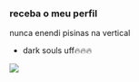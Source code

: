 ### receba o meu perfil

nunca enendi pisinas na vertical

- dark souls uff🔥🔥🔥






![](https://media1.tenor.com/m/xwBM0qie6MMAAAAd/gyro-gyro-zepelli.gif)
<!--
**jotarojosephjosukejoestardasilva/jotarojosephjosukejoestardasilva** is a ✨ _special_ ✨ repository because its `README.md` (this file) appears on your GitHub profile.

Here are some ideas to get you started:

- 🔭 I’m currently working on ...
- 🌱 I’m currently learning ...
- 👯 I’m looking to collaborate on ...
- 🤔 I’m looking for help with ...
- 💬 Ask me about ...
- 📫 How to reach me: ...
- 😄 Pronouns: ...
- ⚡ Fun fact: ...
-->
